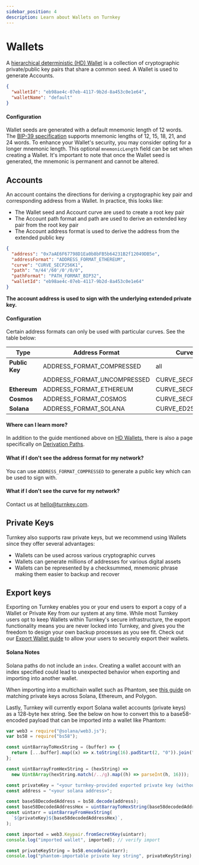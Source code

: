 ```yaml
---
sidebar_position: 4
description: Learn about Wallets on Turnkey
---
```


# Wallets

A [hierarchical deterministic (HD) Wallet](https://learnmeabitcoin.com/technical/hd-wallets) is a collection of cryptographic private/public key pairs that share a common seed. A Wallet is used to generate Accounts.

```json
{
  "walletId": "eb98ae4c-07eb-4117-9b2d-8a453c0e1e64",
  "walletName": "default"
}
```

#### Configuration

Wallet seeds are generated with a default mnemonic length of 12 words. The [BIP-39 specification](https://github.com/bitcoin/bips/blob/master/bip-0039.mediawiki) supports mnemonic lengths of 12, 15, 18, 21, and 24 words. To enhance your Wallet's security, you may consider opting for a longer mnemonic length. This optional `mnemonicLength` field can be set when creating a Wallet. It's important to note that once the Wallet seed is generated, the mnemonic is permanent and cannot be altered.

## Accounts

An account contains the directions for deriving a cryptographic key pair and corresponding address from a Wallet. In practice, this looks like:

- The Wallet seed and Account curve are used to create a root key pair
- The Account path format and path are used to derive an extended key pair from the root key pair
- The Account address format is used to derive the address from the extended public key

```json
{
  "address": "0x7aAE6F67798D1Ea0b8bFB5b64231B2f12049DB5e",
  "addressFormat": "ADDRESS_FORMAT_ETHEREUM",
  "curve": "CURVE_SECP256K1",
  "path": "m/44'/60'/0'/0/0",
  "pathFormat": "PATH_FORMAT_BIP32",
  "walletId": "eb98ae4c-07eb-4117-9b2d-8a453c0e1e64"
}
```

**The account address is used to sign with the underlying extended private key.**

#### Configuration

Certain address formats can only be used with particular curves. See the table below:

| Type           | Address Format              | Curve           | Path Format       | Standard Path     |
| -------------- | --------------------------- | --------------- | ----------------- | ----------------- |
| **Public Key** | ADDRESS_FORMAT_COMPRESSED   | all             | PATH_FORMAT_BIP32 | none              |
|                | ADDRESS_FORMAT_UNCOMPRESSED | CURVE_SECP256K1 | PATH_FORMAT_BIP32 | none              |
| **Ethereum**   | ADDRESS_FORMAT_ETHEREUM     | CURVE_SECP256K1 | PATH_FORMAT_BIP32 | m/44'/60'/0'/0/0  |
| **Cosmos**     | ADDRESS_FORMAT_COSMOS       | CURVE_SECP256K1 | PATH_FORMAT_BIP32 | m/44'/118'/0'/0/0 |
| **Solana**     | ADDRESS_FORMAT_SOLANA       | CURVE_ED25519   | PATH_FORMAT_BIP32 | m/44'/501'/0'/0'  |

#### Where can I learn more?

In addition to the guide mentioned above on [HD Wallets](https://learnmeabitcoin.com/technical/hd-wallets), there is also a page specifically on [Derivation Paths](https://learnmeabitcoin.com/technical/derivation-paths).

#### What if I don't see the address format for my network?

You can use `ADDRESS_FORMAT_COMPRESSED` to generate a public key which can be used to sign with.

#### What if I don't see the curve for my network?

Contact us at hello@turnkey.com.

## Private Keys

Turnkey also supports raw private keys, but we recommend using Wallets since they offer several advantages:

- Wallets can be used across various cryptographic curves
- Wallets can generate millions of addresses for various digital assets
- Wallets can be represented by a checksummed, mnemonic phrase making them easier to backup and recover

## Export keys

Exporting on Turnkey enables you or your end users to export a copy of a Wallet or Private Key from our system at any time. While most Turnkey users opt to keep Wallets within Turnkey's secure infrastructure, the export functionality means you are never locked into Turnkey, and gives you the freedom to design your own backup processes as you see fit. Check out our [Export Wallet guide](../integration-guides/export-wallets.md) to allow your users to securely export their wallets.

#### Solana Notes

Solana paths do not include an `index`. Creating a wallet account with an index specified could lead to unexpected behavior when exporting and importing into another wallet.

When importing into a multichain wallet such as Phantom, see [this guide](https://help.phantom.app/hc/en-us/articles/12988493966227-What-derivation-paths-does-Phantom-wallet-support#:~:text=The%20addresses%20are%20grouped%20into,'%2F0'%2F0%2F0.) on matching private keys across Solana, Ethereum, and Polygon.

Lastly, Turnkey will currently export Solana wallet accounts (private keys) as a 128-byte hex string. See the below on how to convert this to a base58-encoded payload that can be imported into a wallet like Phantom:

```js
var web3 = require("@solana/web3.js");
var bs58 = require("bs58");

const uint8arrayToHexString = (buffer) => {
  return [...buffer].map((x) => x.toString(16).padStart(2, "0")).join("");
};

const uint8arrayFromHexString = (hexString) =>
  new Uint8Array(hexString.match(/../g).map((h) => parseInt(h, 16)));

const privateKey = "<your turnkey-provided exported private key (without 0x)>";
const address = "<your solana address>";

const base58DecodedAddress = bs58.decode(address);
const base58DecodedAddressHex = uint8arrayToHexString(base58decodedAddress);
const uintarr = uint8arrayFromHexString(
  `${privateKey}${base58decodedAddressHex}`,
);

const imported = web3.Keypair.fromSecretKey(uintarr);
console.log("imported wallet", imported); // verify import

const privateKeyString = bs58.encode(uintarr);
console.log("phantom-importable private key string", privateKeyString);
```
